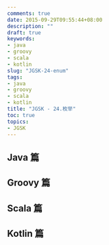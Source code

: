 ```yaml
---
comments: true
date: 2015-09-29T09:55:44+08:00
description: ""
draft: true
keywords:
- java
- groovy
- scala
- kotlin
slug: "JGSK-24-enum"
tags:
- java
- groovy
- scala
- kotlin
title: "JGSK - 24.枚举"
toc: true
topics:
- JGSK
---
```




## Java 篇

## Groovy 篇

## Scala 篇

## Kotlin 篇
